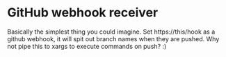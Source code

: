 # GitHub webhook receiver

Basically the simplest thing you could imagine. Set https://this/hook as a github webhook, it will spit out branch names when they are pushed. Why not pipe this to xargs to execute commands on push? :)
